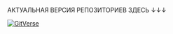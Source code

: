 АКТУАЛЬНАЯ ВЕРСИЯ РЕПОЗИТОРИЕВ ЗДЕСЬ ↓↓↓

[![GitVerse](https://highload.ru/uploads/2/86/18103c05b36c771d87b56f02ccdf3.svg)](https://gitverse.ru/MGBot)

